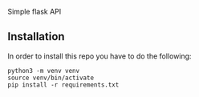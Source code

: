 Simple flask API

## Installation
In order to install this repo you have to do the following:
```
python3 -m venv venv
source venv/bin/activate
pip install -r requirements.txt
```